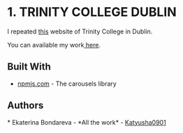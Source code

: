 <h1>1. TRINITY COLLEGE DUBLIN </h1>
<p>I repeated <a href="https://www.tcd.ie/">this</a> website of Trinity College in Dublin. </p>
<p>You can available my work<a href="https://katyusha0901.github.io/trinity-college-website/"> here</a>. </p>

<h2>Built With</h2>
<ul><li><a href="[https://www.tcd.ie/](https://www.npmjs.com/package/swiper)">npmjs.com</a> - The carousels library</li></ul>
  
<h2>Authors</h2>
<p> * Ekaterina Bondareva - *All the work* -  <a href="[https://www.tcd.ie/](https://github.com/Katyusha0901)">Katyusha0901</p>
